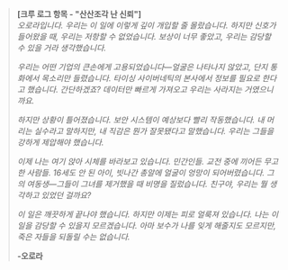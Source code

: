 > **[크루 로그 항목 - "산산조각 난 신뢰"]**  
> _오로라입니다. 우리는 이 일에 이렇게 깊이 개입할 줄 몰랐습니다. 하지만 신호가 들어왔을 때, 우리는 저항할 수 없었습니다. 보상이 너무 좋았고, 우리는 감당할 수 있을 거라 생각했습니다._
>
> _우리는 어떤 기업의 큰손에게 고용되었습니다—얼굴은 나타나지 않았고, 단지 통화에서 목소리만 들렸습니다. 타이싱 사이버네틱의 본사에서 정보를 필요로 한다고 했습니다. 간단하겠죠? 데이터만 빠르게 가져오고 우리는 사라지는 거였으니까요._
>
> _하지만 상황이 틀어졌습니다. 보안 시스템이 예상보다 빨리 작동했습니다. 내 머리는 실수라고 말하지만, 내 직감은 뭔가 잘못됐다고 말했습니다. 우리는 그들을 강하게 제압해야 했습니다._
>
> _이제 나는 여기 앉아 시체를 바라보고 있습니다. 민간인들. 교전 중에 끼어든 무고한 사람들. 16세도 안 된 아이, 빗나간 총알에 얼굴이 엉망이 되어버렸습니다. 그의 여동생—그들이 그녀를 제거했을 때 비명을 질렀습니다. 친구야, 우리는 뭘 생각하고 있었던 걸까요?_
>
> _이 일은 깨끗하게 끝나야 했습니다. 하지만 이제는 피로 얼룩져 있습니다. 나는 이 일을 감당할 수 있을지 모르겠습니다. 아마 보수가 나를 잊게 해줄지도 모르지만, 죽은 자들을 되돌릴 수는 없습니다._
>
> **-오로라**

